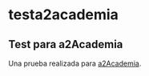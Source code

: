 # testa2academia

## Test para a2Academia

Una prueba realizada para [a2Academia](https://www.academiaa2.com).
